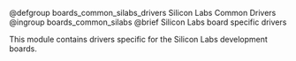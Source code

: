 <!--
SPDX-FileCopyrightText: 2018 Bas Stottelaar <basstottelaar@gmail.com>
SPDX-License-Identifier: LGPL-2.1-only
-->

@defgroup    boards_common_silabs_drivers Silicon Labs Common Drivers
@ingroup     boards_common_silabs
@brief       Silicon Labs board specific drivers

This module contains drivers specific for the Silicon Labs development
boards.
